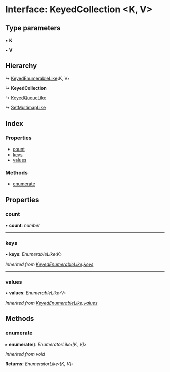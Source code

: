 
# Interface: KeyedCollection <**K, V**>

## Type parameters

▪ **K**

▪ **V**

## Hierarchy

  ↳ [KeyedEnumerableLike](keyedenumerablelike.md)‹K, V›

  ↳ **KeyedCollection**

  ↳ [KeyedQueueLike](keyedqueuelike.md)

  ↳ [SetMultimapLike](setmultimaplike.md)

## Index

### Properties

* [count](keyedcollection.md#count)
* [keys](keyedcollection.md#keys)
* [values](keyedcollection.md#values)

### Methods

* [enumerate](keyedcollection.md#enumerate)

## Properties

###  count

• **count**: *number*

___

###  keys

• **keys**: *EnumerableLike‹K›*

*Inherited from [KeyedEnumerableLike](keyedenumerablelike.md).[keys](keyedenumerablelike.md#keys)*

___

###  values

• **values**: *EnumerableLike‹V›*

*Inherited from [KeyedEnumerableLike](keyedenumerablelike.md).[values](keyedenumerablelike.md#values)*

## Methods

###  enumerate

▸ **enumerate**(): *EnumeratorLike‹[K, V]›*

*Inherited from void*

**Returns:** *EnumeratorLike‹[K, V]›*
